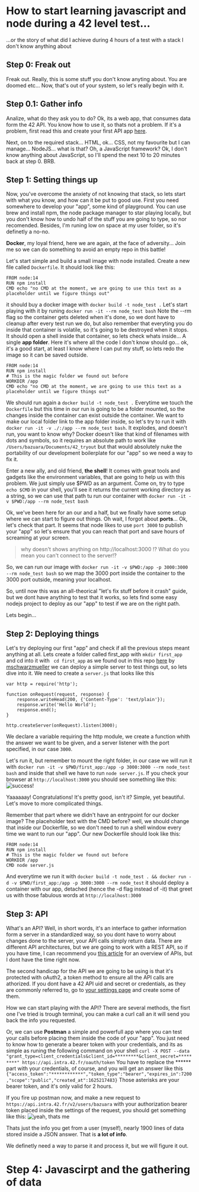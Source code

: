 # How to start learning javascript and node during a 42 level test...

...or the story of what did I achieve during 4 hours of a test with a stack I don't know anything about

## Step 0: Freak out
Freak out. Really, this is some stuff you don't know anyting about. You are doomed etc... Now, that's out of your system, so let's really begin with it.

## Step 0.1: Gather info
Analize, what do they ask you to do? Ok, its a web app, that consumes data form the 42 API. You know how to use it, so thats not a problem. If it's a problem, first read this and create your first API app [here](https://api.intra.42.fr/apidoc/guides/getting_started).

Next, on to the required stack... HTML, ok... CSS, not my favourite but I can manage... NodeJS... what is that? Oh, a JavaScript framework? Ok, I don't know anything about JavaScript, so I'll spend the next 10 to 20 minutes back at step 0. BRB.

## Step 1: Setting things up
Now, you've overcome the anxiety of not knowing that stack, so lets start with what you know, and how can it be put to good use. First you need somewhere to develop your "app", some kind of playground. You can use brew and install npm, the node package manager to star playing locally, but you don't know how to undo half of the stuff you are going to type, so nor recomended. Besides, I'm runing low on space at my user folder, so it's definetly a no-no. 

**Docker**, my loyal friend, here we are again, at the face of adversity... Join me so we can do something to avoid an empty repo in this battle!

Let's start simple and build a small image with node installed. 
Create a new file called ```Dockerfile```. It should look like this:

```
FROM node:14
RUN npm install
CMD echo "no CMD at the moment, we are going to use this text as a placeholder until we figure things out"
```
it should buy a docker image with ```docker build -t node_test .```
Let's start playing with it by runing ```docker run -it --rm node_test bash``` Note the --rm flag so the container gets deleted when it's done, so we dont have to cleanup after every test run we do, but also remember that everyting you do inside that container is volatile, so it's going to be destroyed when it stops. It should open a shell inside that container, so lets check whats inside... A single **app folder**. Here it's where all the code I don't know should go... ok, it's a good start, at least I know where I can put my stuff, so lets redo the image so it can be saved outside.

```
FROM node:14
RUN npm install
# This is the magic folder we found out before
WORKDIR /app 
CMD echo "no CMD at the moment, we are going to use this text as a placeholder until we figure things out"
```
We should run again a ```docker build -t node_test .``` Everytime we touch the ```Dockerfile``` but this time in our run is going to be a folder mounted, so the changes inside the container can exist outside the container. We want to make our local folder link to the app folder inside, so let's try to run it with ```docker run -it -v ./:/app --rm node_test bash```. It explodes, and doesn't run, you want to know why? Docker doesn't like that kind of filenames with dots and symbols, so it requires an absolute path to work like ```/Users/bazuara/Documents/42_tryout``` but that would absolutely nuke the portability of our  development boilerplate for our "app" so we need a way to fix it. 

Enter a new ally, and old friend, **the shell**! It comes with great tools and gadgets like the environment variables, that are going to help us with this problem. We just simply use $PWD as an argument. Come on, try to type ```echo $CMD``` in your shell, you'll see it returns the current working directory as a string, so we can use that path tu run our container with ```docker run -it -v $PWD:/app --rm node_test bash```

Ok, we've been here for an our and a half, but we finally have some setup where we can start to figure out things. Oh wait, I forgot about **ports**... Ok, let's check that part. It seems that node likes to use ```port 3000``` to publish your "app" so let's ensure that you can reach that port and save hours of screaming at your screen.
> why doesn't shows anything on http://localhost:3000 !? What do you mean you can't connect to the server!?

So, we can run our image with ```docker run -it -v $PWD:/app -p 3000:3000 --rm node_test bash``` so we map the 3000 port inside the container to the 3000 port outside, meaning your localhost.

So, until now this was an all-theorical "let's fix stuff before it crash" guide, but we dont have anything to test that it works, so lets find some easy nodejs project to deploy as our "app" to test if we are on the right path.

Lets begin...

## Step 2: Deploying things

Let's try deploying our first "app" and check if all the previous steps meant anything at all. Lets create a folder called first_app with ```mkdir first_app``` and cd into it with ``` cd first_app```
as we found out in this repo [here](https://github.com/mschwarzmueller/nodejs-basics-tutorial) by [mschwarzmueller](https://github.com/mschwarzmueller) we can deploy a simple server to test things out, so lets dive into it. We need to create a ```server.js``` that looks like this

```
var http = require('http');

function onRequest(request, response) {
    response.writeHead(200, {'Content-Type': 'text/plain'});
    response.write('Hello World');
    response.end();
}

http.createServer(onRequest).listen(3000);
```
We declare a variable requiring the http module, we create a function whith the answer we want to be given, and a server listener with the port specified, in our case ```3000```.

Let's run it, but remember to mount the right folder, in our case we will run it with ```docker run -it -v $PWD/first_app:/app -p 3000:3000 --rm node_test bash``` and inside that shell we have to run ```node server.js```. If you check your browser at ```http://localhost:3000``` you should see something like this:
![success!](./resources/hello_world_js.png)

Yaaaaaay! Congratulations! It's pretty good, isn't it? Simple, yet beautiful. Let's move to more complicated things.

Remember that part where we didn't have an entrypoint for our docker image? The placeholder text with the CMD before? well, we should change that inside our Dockerfile, so we don't need to run a shell window every time we want to run our "app". Our new Dockerfile should look like this:

```
FROM node:14
RUN npm install
# This is the magic folder we found out before
WORKDIR /app 
CMD node server.js
```
And everytime we run it with ```docker build -t node_test . && docker run -d -v $PWD/first_app:/app -p 3000:3000 --rm node_test``` it should deploy a container with our app, detached (hence the -d flag instead of -it) that greet us with those fabulous words at ```http://localhost:3000```

## Step 3: API

What's an API? Well, in short words, it's an interface to gather information form a server in a standardized way, so you dont have to worry about changes done to the server, your API calls simply return data. There are different API architectures, but we are going to work with a REST API, so if you have time, I can recommend you [this article](https://searchapparchitecture.techtarget.com/tip/What-are-the-types-of-APIs-and-their-differences) for an overview of APIs, but I dont have the time right now.

The second handicap for the API we are going to be using is that it's protected with oAuth2, a token method to ensure all the API calls are athorized. If you dont have a 42 API uid and secret or credentials, as they are commonly referred to, go to [your settings page](https://profile.intra.42.fr/oauth/applications) and create some of them.

How we can start playing with the API? There are several methods, the fisrt one I've tried is trough terminal, you can make a curl call an it will send you back the info you requested.

Or, we can use **Postman** a simple and powerfull app where you can test your calls before placing them inside the code of your "app". You just need to know how to generate a bearer token with your credentials, and its as simple as runing the following command on your shell ```curl -X POST --data "grant_type=client_credentials&client_id=*********&client_secret=*********" https://api.intra.42.fr/oauth/token```
You have to replace the ****** part with your credentials, of course, and you will get an answer like this ```{"access_token":"************","token_type":"bearer","expires_in":7200,"scope":"public","created_at":1625217483}```
Those asterisks are your bearer token, and it's only valid for 2 hours.

If you fire up postman now, and make a new request to ```https://api.intra.42.fr/v2/users/bazuara``` with your authorization bearer token placed inside the settings of the request, you should get something like this:
![yeah, thats me](./resources/postman_bazuara.png)

Thats just the info you get from a user (myself), nearly 1900 lines of data stored inside a JSON answer. That is **a lot of info**.

We definetly need a way to parse it and process it, but we will figure it out.

# Step 4: Javascirpt and the gathering of data



